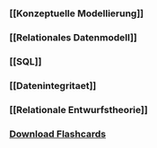 ### [[Konzeptuelle Modellierung]]
### [[Relationales Datenmodell]]
### [[SQL]]
### [[Datenintegritaet]]
### [[Relationale Entwurfstheorie]]
### <a href ="./GDB.apkg" download>Download Flashcards</a>